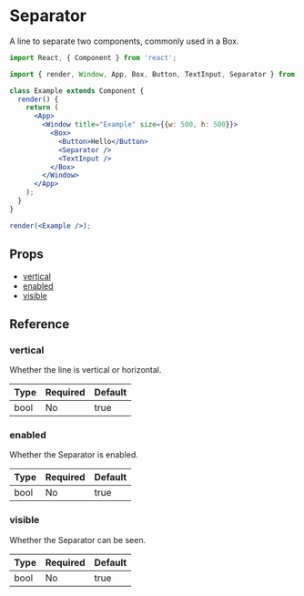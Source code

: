 # Separator

A line to separate two components, commonly used in a Box.

```jsx
import React, { Component } from 'react';

import { render, Window, App, Box, Button, TextInput, Separator } from 'proton-native';

class Example extends Component {
  render() {
    return (
      <App>
        <Window title="Example" size={{w: 500, h: 500}}>
          <Box>
            <Button>Hello</Button>
            <Separator />
            <TextInput />
          </Box>
        </Window>
      </App>
    );
  }
}

render(<Example />);
```

## Props

- [vertical](#vertical)
- [enabled](#enabled)
- [visible](#visible)

## Reference

### vertical

Whether the line is vertical or horizontal.

| **Type** | **Required** | **Default** |
| --- | --- | --- |
| bool | No | true |

### enabled

Whether the Separator is enabled.

| **Type** | **Required** | **Default** |
| --- | --- | --- |
| bool | No | true |

### visible

Whether the Separator can be seen.

| **Type** | **Required** | **Default** |
| --- | --- | --- |
| bool | No | true |